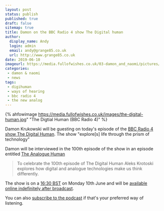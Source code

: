 ```yaml
---
layout: post
status: publish
published: true
draft: false
sitemap: true
title: Damon on the BBC Radio 4 show The Digital human
author:
  display_name: Andy
  login: admin
  email: andy@grange85.co.uk
  url: http://www.grange85.co.uk
date: 2019-06-10
imageurl: https://media.fullofwishes.co.uk/03-damon_and_naomi/pictures/damon-krukowski-the-new-analog.jpg
categories:
 - damon & naomi
 - news
tags:
 - digihuman
 - ways of hearing
 - bbc radio 4
 - the new analog
---
```

{% ahfowimage https://media.fullofwishes.co.uk/images/the-digital-human.jpg" "The Digtial Human (BBC Radio 4)" %}

Damon Krukowski will be guesting on today's episode of the [BBC Radio 4 show The Digital Human](https://www.bbc.co.uk/programmes/b01n7094). The show "explore[s] life through the prism of technology"

Damon will be interviewed in the 100th episode of the show in an episode entitled [The Analogue Human](https://www.bbc.co.uk/programmes/m0005t2w)

> To celebrate the 100th episode of The Digital Human Aleks Krotoski explores how digital and analogue technologies make us think differently.

The show is on a [16:30 BST](https://www.timeanddate.com/worldclock/fixedtime.html?msg=The+Analogue+Human&iso=20190610T1630&p1=136&am=30) on Monday 10th June and will be [available online indefinitely after broadcast](https://www.bbc.co.uk/programmes/m0005t2w).

You can also [subscribe to the podcast](https://www.bbc.co.uk/programmes/b01n7094/episodes/downloads) if that's your preferred way of listening.

